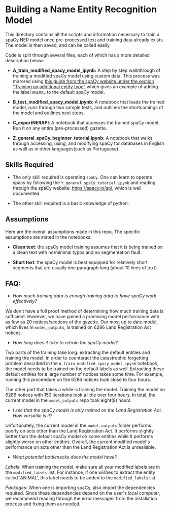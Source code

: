 # Building a Name Entity Recognition Model

This directory contains all the scripts and information necessary to train a spaCy NER model once pre-processed text and training data already exists. The model is then saved, and can be called easily. 

Code is split through several files, each of which has a more detailed description below:

* **A_train_modified_spacy_model_ipynb:** A step by step walkthrough of training a modified spaCy model using custom data. This process was mirrored using [this guide from the spaCy website under the section "Training an additional entity type"](https://spacy.io/usage/training) which gives an example of adding the label `ANIMAL` to the default spaCy model.

* **B_test_modified_spacy_model.ipynb:** A notebook that loads the trained model, runs through two sample tests, and outlines the shortcomings of the model and outlines next steps.

* **C_exportNERAPI**: A notebook that accesses the trained spaCy model. Run it on any entire (pre-processed) gazette. 

* **Z_general_spaCy_beginner_tutorial.ipynb:** A notebook that walks through accessing, using, and modifying spaCy for databases in English as well as in other languages(such as Portuguese).


## Skills Required

* The only skill required is operating `spaCy`. One can learn to operate spacy by following the `Y_general_spaCy_tutorial.ipynb` and reading through the spaCy website: https://spacy.io/api, which is well documented.

* The other skill required is a basic knowledge of python.

## Assumptions

Here are the overall assumptions made in this repo. The specific assumptions are stated in the notebooks.

* **Clean text**: the spaCy model training assumes that it is being trained on a clean text with no/minimal typos and no segmentation fault.

* **Short text**: the spaCy model is best equipped for relatively short segments that are usually one paragraph long (about 10 lines of text).

## FAQ:

* *How much training data is enough training data to have spaCy work effectively?* 

We don't have a full proof method of determining how much training data is sufficient. However, we have gained a promising model performance with as few as 20 notices/sections of the gazette. Our most up to date model, which lives in `model_outputs`, is trained on 6286 Land Registration Act notices.

* *How long does it take to retrain the spaCy model?*

Two parts of the training take long: extracting the default entities and training the model. In order to counteract the catastrophic forgetting problem described in the `A_train_modified_spacy_model_ipynb` notebook, the model needs to be trained on the default labels as well. Extracting these default entities for a large number of notices takes some time. For example, running this proceedure on the 6286 notices took close to four hours.

The other part that takes a while is training the model. Training the model on 6286 notices with 150 iterations took a little over four hours. In total, the current model in the `model_outputs` repo took eight(8) hours.


* *I see that the spaCy model is only trained on the Land Registration Act. How versatile is it?* 

Unfortunately, the current model in the `model_outputs` folder performs poorly on acts other than the Land Registration Act. It performs slightly better than the default spaCy model on some entities while it performs slightly worse on other entities. Overall, the current modified model's performance on acts other than the Land Registration Act is unrealiable.

* *What potential bottlenecks does the model have?*

*Labels*: When training the model, make sure all your modified labels are in the `modified_labels` list. For instance, if one wishes to extract the entity called 'ANIMAL', this label needs to be added to the `modified_labels` list.

*Packages*: When one is importing spaCy, also import the dependencies required. Since these dependencies depend on the user's local computer, we recommend reading through the error messages from the installation process and fixing them as needed.